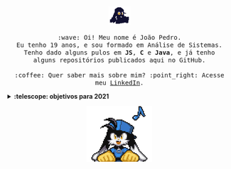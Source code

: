 <p align="center">
  <img src="images/klonoa-dark.gif" width="50px">
  <br><br>
  <samp>
    :wave: Oi! Meu nome é João Pedro.
    <br>Eu tenho 19 anos, e sou formado em Análise de Sistemas.
    <br>Tenho dado alguns pulos em <b>JS</b>, <b>C</b> e <b>Java</b>, e já tenho <br>alguns repositórios publicados aqui no GitHub.
    <br><br>:coffee: Quer saber mais sobre mim? :point_right: Acesse meu <a href="https://www.linkedin.com/in/joaopasantos/">LinkedIn</a>.
  </samp>
</p>

<details>
  <summary><b>:telescope: objetivos para 2021</b></summary>
  <br>Começar a estagiar.<br>
  Atualmente estou cursando Ciência da Computação, e tenho feito algumas formações na plataforma da <a href="https://cursos.alura.com.br/user/joaopasantos">Alura</a> para expandir um pouco além do que é ensinado na faculdade. Já estou em um semestre um pouco avançado, então a necessidade de experiência prática já está batendo na porta.<br><br>
  Aprender uma nova língua.
  <br>
  Já tenho uma boa noção de Inglês. Mas queria expandir um pouco mais e aprender outra língua. O principal candidato é  Japonês, por conta da quantidade de conteúdo de origem japonesa que eu consumo, como livros, mangás e jogos.
</details>

<p align="center"><img src="images/klonoa.png"></p>

